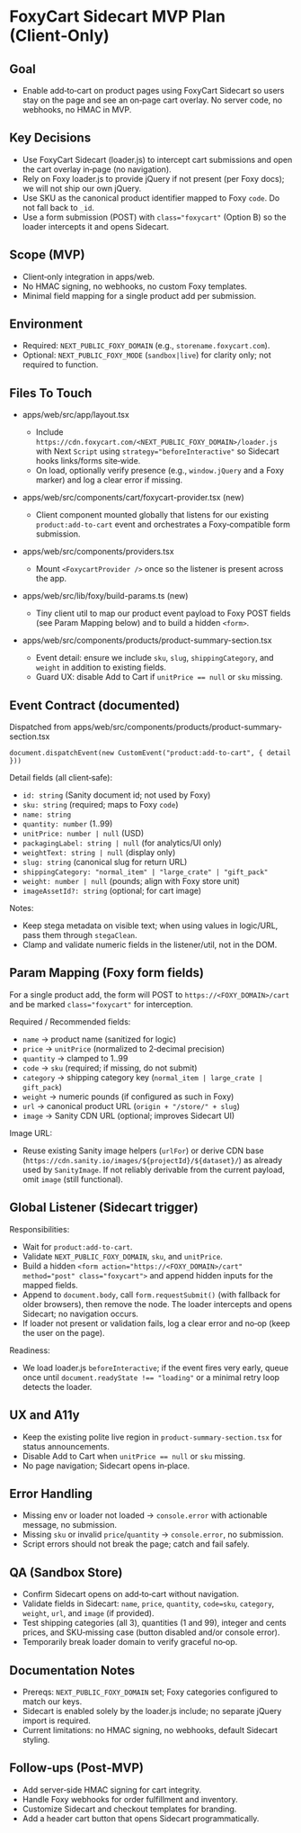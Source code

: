 # FoxyCart Sidecart MVP Plan (Client‑Only)

## Goal

- Enable add‑to‑cart on product pages using FoxyCart Sidecart so users stay on the page and see an on‑page cart overlay. No server code, no webhooks, no HMAC in MVP.

## Key Decisions

- Use FoxyCart Sidecart (loader.js) to intercept cart submissions and open the cart overlay in‑page (no navigation).
- Rely on Foxy loader.js to provide jQuery if not present (per Foxy docs); we will not ship our own jQuery.
- Use SKU as the canonical product identifier mapped to Foxy `code`. Do not fall back to `_id`.
- Use a form submission (POST) with `class="foxycart"` (Option B) so the loader intercepts it and opens Sidecart.

## Scope (MVP)

- Client‑only integration in apps/web.
- No HMAC signing, no webhooks, no custom Foxy templates.
- Minimal field mapping for a single product add per submission.

## Environment

- Required: `NEXT_PUBLIC_FOXY_DOMAIN` (e.g., `storename.foxycart.com`).
- Optional: `NEXT_PUBLIC_FOXY_MODE` (`sandbox|live`) for clarity only; not required to function.

## Files To Touch

- apps/web/src/app/layout.tsx
  - Include `https://cdn.foxycart.com/<NEXT_PUBLIC_FOXY_DOMAIN>/loader.js` with Next `Script` using `strategy="beforeInteractive"` so Sidecart hooks links/forms site‑wide.
  - On load, optionally verify presence (e.g., `window.jQuery` and a Foxy marker) and log a clear error if missing.

- apps/web/src/components/cart/foxycart-provider.tsx (new)
  - Client component mounted globally that listens for our existing `product:add-to-cart` event and orchestrates a Foxy‑compatible form submission.

- apps/web/src/components/providers.tsx
  - Mount `<FoxycartProvider />` once so the listener is present across the app.

- apps/web/src/lib/foxy/build-params.ts (new)
  - Tiny client util to map our product event payload to Foxy POST fields (see Param Mapping below) and to build a hidden `<form>`.

- apps/web/src/components/products/product-summary-section.tsx
  - Event detail: ensure we include `sku`, `slug`, `shippingCategory`, and `weight` in addition to existing fields.
  - Guard UX: disable Add to Cart if `unitPrice == null` or `sku` missing.

## Event Contract (documented)

Dispatched from apps/web/src/components/products/product-summary-section.tsx

`document.dispatchEvent(new CustomEvent("product:add-to-cart", { detail }))`

Detail fields (all client‑safe):

- `id: string` (Sanity document id; not used by Foxy)
- `sku: string` (required; maps to Foxy `code`)
- `name: string`
- `quantity: number` (1..99)
- `unitPrice: number | null` (USD)
- `packagingLabel: string | null` (for analytics/UI only)
- `weightText: string | null` (display only)
- `slug: string` (canonical slug for return URL)
- `shippingCategory: "normal_item" | "large_crate" | "gift_pack"`
- `weight: number | null` (pounds; align with Foxy store unit)
- `imageAssetId?: string` (optional; for cart image)

Notes:

- Keep stega metadata on visible text; when using values in logic/URL, pass them through `stegaClean`.
- Clamp and validate numeric fields in the listener/util, not in the DOM.

## Param Mapping (Foxy form fields)

For a single product add, the form will POST to `https://<FOXY_DOMAIN>/cart` and be marked `class="foxycart"` for interception.

Required / Recommended fields:

- `name` → product name (sanitized for logic)
- `price` → `unitPrice` (normalized to 2‑decimal precision)
- `quantity` → clamped to 1..99
- `code` → `sku` (required; if missing, do not submit)
- `category` → shipping category key (`normal_item | large_crate | gift_pack`)
- `weight` → numeric pounds (if configured as such in Foxy)
- `url` → canonical product URL (`origin + "/store/" + slug`)
- `image` → Sanity CDN URL (optional; improves Sidecart UI)

Image URL:

- Reuse existing Sanity image helpers (`urlFor`) or derive CDN base (`https://cdn.sanity.io/images/${projectId}/${dataset}/`) as already used by `SanityImage`. If not reliably derivable from the current payload, omit `image` (still functional).

## Global Listener (Sidecart trigger)

Responsibilities:

- Wait for `product:add-to-cart`.
- Validate `NEXT_PUBLIC_FOXY_DOMAIN`, `sku`, and `unitPrice`.
- Build a hidden `<form action="https://<FOXY_DOMAIN>/cart" method="post" class="foxycart">` and append hidden inputs for the mapped fields.
- Append to `document.body`, call `form.requestSubmit()` (with fallback for older browsers), then remove the node. The loader intercepts and opens Sidecart; no navigation occurs.
- If loader not present or validation fails, log a clear error and no‑op (keep the user on the page).

Readiness:

- We load loader.js `beforeInteractive`; if the event fires very early, queue once until `document.readyState !== "loading"` or a minimal retry loop detects the loader.

## UX and A11y

- Keep the existing polite live region in `product-summary-section.tsx` for status announcements.
- Disable Add to Cart when `unitPrice == null` or `sku` missing.
- No page navigation; Sidecart opens in‑place.

## Error Handling

- Missing env or loader not loaded → `console.error` with actionable message, no submission.
- Missing `sku` or invalid `price`/`quantity` → `console.error`, no submission.
- Script errors should not break the page; catch and fail safely.

## QA (Sandbox Store)

- Confirm Sidecart opens on add‑to‑cart without navigation.
- Validate fields in Sidecart: `name`, `price`, `quantity`, `code=sku`, `category`, `weight`, `url`, and `image` (if provided).
- Test shipping categories (all 3), quantities (1 and 99), integer and cents prices, and SKU‑missing case (button disabled and/or console error).
- Temporarily break loader domain to verify graceful no‑op.

## Documentation Notes

- Prereqs: `NEXT_PUBLIC_FOXY_DOMAIN` set; Foxy categories configured to match our keys.
- Sidecart is enabled solely by the loader.js include; no separate jQuery import is required.
- Current limitations: no HMAC signing, no webhooks, default Sidecart styling.

## Follow‑ups (Post‑MVP)

- Add server‑side HMAC signing for cart integrity.
- Handle Foxy webhooks for order fulfillment and inventory.
- Customize Sidecart and checkout templates for branding.
- Add a header cart button that opens Sidecart programmatically.
